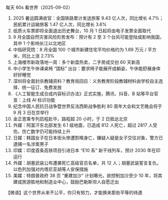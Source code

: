 每天 60s 看世界（2025-09-02）

1. 2025 暑运圆满收官：全国铁路累计发送旅客 9.43 亿人次，同比增长 4.7%；民航累计运输旅客 1.47 亿人次，同比增长 3.6%
2. 纸质火车票即将全面退出历史舞台，10 月 1 日起将由电子发票全面取代
3. 9 月全国自然灾害风险形势发布：预计有 2 至 3 个台风可能登陆或影响我国，其中 1 个影响长江以北地区
4. 中指研究院：8 月全国 100 个城市新建住宅平均价格约为 1.69 万元 / 平方米，同比上涨 2.73%
5. 上海楼市新政落地一周：多个新盘热卖，二手房成交创 60 天新高
6. 中小学生午休课桌椅 “国标” 出台：要求椅子能展开成躺姿，午休能舒展身体好好睡觉
7. 深圳将全面封杀教辅资料？教育局回应：义务教育阶段教辅材料由学校自主选择、统一征订、免费发放
8. 《人工智能生成合成内容标识办法》正式实施，腾讯、抖音、B 站等平台官宣：上线 AI 标识功能
9. 纪念中国人民抗日战争暨世界反法西斯战争胜利 80 周年大会和文艺晚会将于 9 月 3 日在京举行
10. 金正恩乘专列启程赴华，路程超 20 小时，于 2 日抵达北京
11. 外媒：阿富汗东北部发生 6.1 级地震，已造成 812 人死亡，超过 2817 人受伤，伤亡数字仍可能持续上升
12. 日媒：韩国女子在日本街头惨遭割喉身亡，嫌疑人疑是女子交往对象，警方已逮捕一名涉案男子
13. 印媒：印度首条高铁项目引进日本 “E10 系” 新干线列车，预计 2030 年在印运行
14. 外媒：胡塞武装公布遭袭死亡高级官员名单，共 12 人；胡塞武装誓言复仇，以色列加强对内塔尼亚胡等人安保措施
15. 美媒：特朗普政府 38 页 “重建加沙” 计划曝光，欲控制加沙至少 10 年，将其建成旅游胜地和制造业中心，鼓励巴勒斯坦人自愿迁出

【微语】这个世界从来不公平，你只有努力，才能换来那些平等的待遇